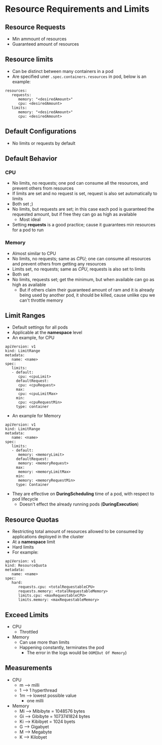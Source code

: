 Resource Requirements and Limits
================================

## Resource Requests
- Min ammount of resources
- Guaranteed amount of resources
## Resource limits
- Can be distinct between many containers in a pod
- Are specified uner `.spec.containers.resources` in pod, below is an example:
```
resources:
   requests:
      memory: "<desiredAmount>"
      cpu: <desiredAmount>
   limits:
      memory: "<desiredAmount>"
      cpu: <desiredAmount>
```

## Default Configurations
- No limits or requests by default

## Default Behavior
### CPU
   - No limits, no requests; one pod can consume all the resources, and prevent others from resources
   - If limits are set and no request is set, request is also set automatically to limits
   - Both set ;)
   - No limits, but requests are set; in this case each pod is guaranteed the requested amount, but if free they can go as high as available
      - Most ideal
   - Setting **requests** is a good practice; cause it guarantees min resources for a pod to run
### Memory
   - Almost similar to CPU
   - No limits, no requests; same as *CPU*; one can consume all resources and prevent others from getting any resources
   - Limits set, no requests; same as *CPU*, requests is also set to limits
   - Both set
   - No limits, requests set; get the minimum, but when available can go as high as available
      - But if others claim their guaranteed amount of ram and it is already being used by another pod, it should be killed, cause unlike cpu we can't throttle memory
## Limit Ranges
   - Default settings for all pods
   - Applicable at the **namespace** level
   - An example, for CPU
   ```
   apiVersion: v1
   kind: LimitRange
   metadata:
      name: <name>
   spec:
      limits:
      - default:
         cpu: <cpuLimit>
        defaultRequest:
         cpu: <cpuRequest>
        max:
         cpu: <cpuLimitMax>
        min:
         cpu: <cpuRequestMin>
        type: container

   ```
   - An example for Memory
   ```
   apiVersion: v1
   kind: LimitRange
   metadata:
      name: <name>
   spec:
      limits:
      - default:
         memory: <memoryLimit>
        defaultRequest:
         memory: <memoryRequest>
        max:
         memory: <memoryLimitMax>
        min:
         memory: <memoryRequestMin>
        type: Container
   ```
   - They are effective on **DuringScheduling** time of a pod, with respect to pod lifecycle
      - Doesn't effect the already running pods (**DuringExecution**)

## Resource Quotas
   - Restricting total amount of resources allowed to be consumed by applications deployed in the cluster
   - At a **namespace** limit
   - Hard limits
   - For example:
   ```
   apiVersion: v1
   kind: ResourceQuota
   metadata:
      name: <name>
   spec:
      hard:
         requests.cpu: <totalRequestableCPU>
         requests.memory: <totalRequestableMemory>
         limits.cpu: <maxRequestableCPU>
         limits.memory: <maxRequestableMemory>
   ```

## Exceed Limits
   - CPU
      - Throttled
   - Memory
      - Can use more than limits
      - Happening constantly, terminates the pod
         - The error in the logs would be `OOM`(`Out Of Memory`)

## Measurements
   - CPU
      - m --> milli
      - 1 --> 1 hyperthread
      - 1m --> lowest possible value
         - one milli
   - Memory
      - Mi  --> Mibibyte = 1048576 bytes
      - Gi  --> Gibibyte = 1073741824 bytes
      - Ki  --> Kibibyet = 1024 byets
      - G   --> Gigabyet
      - M   --> Megabyte
      - K   --> Kilobyet

